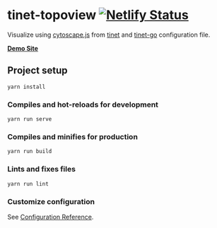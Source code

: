 # tinet-topoview [![Netlify Status](https://api.netlify.com/api/v1/badges/a35371b9-b9c8-4b6f-805f-cd7bb9ac619c/deploy-status)](https://app.netlify.com/sites/tinet-topoview/deploys)

Visualize using [cytoscape.js](https://js.cytoscape.org/) from [tinet](https://github.com/slankdev/tinet) and [tinet-go](https://github.com/ak1ra24/tinet-go) configuration file.

**[Demo Site](https://tinet-topoview.netlify.com/)**

## Project setup

```
yarn install
```

### Compiles and hot-reloads for development

```
yarn run serve
```

### Compiles and minifies for production

```
yarn run build
```

### Lints and fixes files

```
yarn run lint
```

### Customize configuration

See [Configuration Reference](https://cli.vuejs.org/config/).
